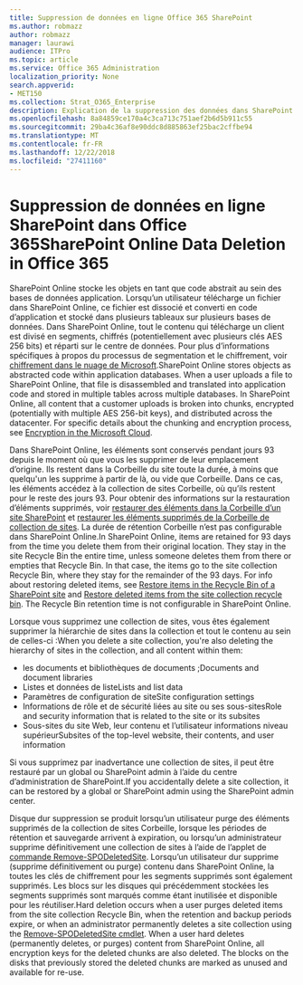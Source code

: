 ```yaml
---
title: Suppression de données en ligne Office 365 SharePoint
ms.author: robmazz
author: robmazz
manager: laurawi
audience: ITPro
ms.topic: article
ms.service: Office 365 Administration
localization_priority: None
search.appverid:
- MET150
ms.collection: Strat_O365_Enterprise
description: Explication de la suppression des données dans SharePoint Online.
ms.openlocfilehash: 8a84859ce170a4c3ca713c751aef2b6d5b911c55
ms.sourcegitcommit: 29ba4c36af8e90ddc8d885863ef25bac2cffbe94
ms.translationtype: MT
ms.contentlocale: fr-FR
ms.lasthandoff: 12/22/2018
ms.locfileid: "27411160"
---
```

# <a name="sharepoint-online-data-deletion-in-office-365"></a><span data-ttu-id="d0372-103">Suppression de données en ligne SharePoint dans Office 365</span><span class="sxs-lookup"><span data-stu-id="d0372-103">SharePoint Online Data Deletion in Office 365</span></span>

<span data-ttu-id="d0372-p101">SharePoint Online stocke les objets en tant que code abstrait au sein des bases de données application. Lorsqu’un utilisateur télécharge un fichier dans SharePoint Online, ce fichier est dissocié et converti en code d’application et stocké dans plusieurs tableaux sur plusieurs bases de données. Dans SharePoint Online, tout le contenu qui télécharge un client est divisé en segments, chiffrés (potentiellement avec plusieurs clés AES 256 bits) et réparti sur le centre de données. Pour plus d’informations spécifiques à propos du processus de segmentation et le chiffrement, voir [chiffrement dans le nuage de Microsoft](office-365-encryption-in-the-microsoft-cloud-overview.md).</span><span class="sxs-lookup"><span data-stu-id="d0372-p101">SharePoint Online stores objects as abstracted code within application databases. When a user uploads a file to SharePoint Online, that file is disassembled and translated into application code and stored in multiple tables across multiple databases. In SharePoint Online, all content that a customer uploads is broken into chunks, encrypted (potentially with multiple AES 256-bit keys), and distributed across the datacenter. For specific details about the chunking and encryption process, see [Encryption in the Microsoft Cloud](office-365-encryption-in-the-microsoft-cloud-overview.md).</span></span> 

<span data-ttu-id="d0372-p102">Dans SharePoint Online, les éléments sont conservés pendant jours 93 depuis le moment où que vous les supprimer de leur emplacement d’origine. Ils restent dans la Corbeille du site toute la durée, à moins que quelqu'un les supprime à partir de là, ou vide que Corbeille. Dans ce cas, les éléments accédez à la collection de sites Corbeille, où qu’ils restent pour le reste des jours 93. Pour obtenir des informations sur la restauration d’éléments supprimés, voir [restaurer des éléments dans la Corbeille d’un site SharePoint](https://support.office.com/en-us/article/6df466b6-55f2-4898-8d6e-c0dff851a0be#ID0EAADAAA=Online
) et [restaurer les éléments supprimés de la Corbeille de collection de sites](https://support.office.com/article/5fa924ee-16d7-487b-9a0a-021b9062d14b). La durée de rétention Corbeille n’est pas configurable dans SharePoint Online.</span><span class="sxs-lookup"><span data-stu-id="d0372-p102">In SharePoint Online, items are retained for 93 days from the time you delete them from their original location. They stay in the site Recycle Bin the entire time, unless someone deletes them from there or empties that Recycle Bin. In that case, the items go to the site collection Recycle Bin, where they stay for the remainder of the 93 days. For info about restoring deleted items, see [Restore items in the Recycle Bin of a SharePoint site](https://support.office.com/en-us/article/6df466b6-55f2-4898-8d6e-c0dff851a0be#ID0EAADAAA=Online
) and [Restore deleted items from the site collection recycle bin](https://support.office.com/article/5fa924ee-16d7-487b-9a0a-021b9062d14b). The Recycle Bin retention time is not configurable in SharePoint Online.</span></span>

<span data-ttu-id="d0372-113">Lorsque vous supprimez une collection de sites, vous êtes également supprimer la hiérarchie de sites dans la collection et tout le contenu au sein de celles-ci :</span><span class="sxs-lookup"><span data-stu-id="d0372-113">When you delete a site collection, you're also deleting the hierarchy of sites in the collection, and all content within them:</span></span>
- <span data-ttu-id="d0372-114">les documents et bibliothèques de documents ;</span><span class="sxs-lookup"><span data-stu-id="d0372-114">Documents and document libraries</span></span>
- <span data-ttu-id="d0372-115">Listes et données de liste</span><span class="sxs-lookup"><span data-stu-id="d0372-115">Lists and list data</span></span>
- <span data-ttu-id="d0372-116">Paramètres de configuration de site</span><span class="sxs-lookup"><span data-stu-id="d0372-116">Site configuration settings</span></span>
- <span data-ttu-id="d0372-117">Informations de rôle et de sécurité liées au site ou ses sous-sites</span><span class="sxs-lookup"><span data-stu-id="d0372-117">Role and security information that is related to the site or its subsites</span></span>
- <span data-ttu-id="d0372-118">Sous-sites du site Web, leur contenu et l’utilisateur informations niveau supérieur</span><span class="sxs-lookup"><span data-stu-id="d0372-118">Subsites of the top-level website, their contents, and user information</span></span>

<span data-ttu-id="d0372-119">Si vous supprimez par inadvertance une collection de sites, il peut être restauré par un global ou SharePoint admin à l’aide du centre d’administration de SharePoint.</span><span class="sxs-lookup"><span data-stu-id="d0372-119">If you accidentally delete a site collection, it can be restored by a global or SharePoint admin using the SharePoint admin center.</span></span> 

<span data-ttu-id="d0372-p103">Disque dur suppression se produit lorsqu’un utilisateur purge des éléments supprimés de la collection de sites Corbeille, lorsque les périodes de rétention et sauvegarde arrivent à expiration, ou lorsqu’un administrateur supprime définitivement une collection de sites à l’aide de l’applet de [commande Remove-SPODeletedSite](/powershell/module/sharepoint-online/Remove-SPODeletedSite?view=sharepoint-ps). Lorsqu’un utilisateur dur supprime (supprime définitivement ou purge) contenu dans SharePoint Online, la toutes les clés de chiffrement pour les segments supprimés sont également supprimés. Les blocs sur les disques qui précédemment stockées les segments supprimés sont marqués comme étant inutilisée et disponible pour les réutiliser.</span><span class="sxs-lookup"><span data-stu-id="d0372-p103">Hard deletion occurs when a user purges deleted items from the site collection Recycle Bin, when the retention and backup periods expire, or when an administrator permanently deletes a site collection using the [Remove-SPODeletedSite cmdlet](/powershell/module/sharepoint-online/Remove-SPODeletedSite?view=sharepoint-ps). When a user hard deletes (permanently deletes, or purges) content from SharePoint Online, all encryption keys for the deleted chunks are also deleted. The blocks on the disks that previously stored the deleted chunks are marked as unused and available for re-use.</span></span>
